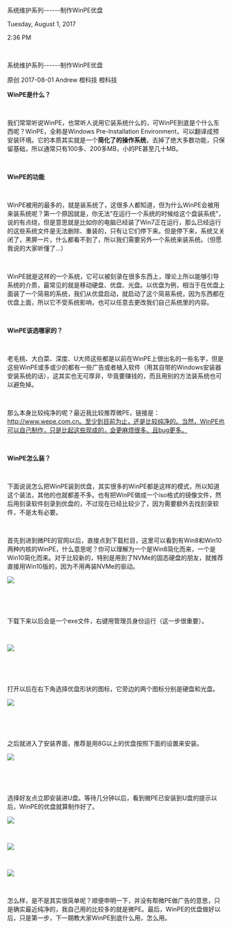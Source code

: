 系统维护系列------制作WinPE优盘

Tuesday, August 1, 2017

2:36 PM

 

系统维护系列------制作WinPE优盘

原创 2017-08-01 Andrew 橙科技 橙科技

**WinPE是什么？**

 

我们常常听说WinPE，也常听人说用它装系统什么的，可WinPE到底是个什么东西呢？WinPE，全称是Windows Pre-Installation Environment，可以翻译成预安装环境。它的本质其实就是一个**简化了的操作系统**，去掉了绝大多数功能，只保留基础，所以通常只有100多、200多MB，小的PE甚至几十MB。

 

**WinPE的功能**

 

WinPE被用的最多的，就是装系统了，这很多人都知道，但为什么WinPE会被用来装系统呢？第一个原因就是，你无法"在运行一个系统的时候给这个盘装系统"，说的有点绕，但是意思就是比如你的电脑已经装了Win7正在运行，那么已经运行的这些系统文件是无法删除、重装的，只有让它们停下来。但是停下来，系统又关闭了，黑屏一片，什么都看不到了，所以我们需要另外一个系统来装系统。（但愿我说的大家听懂了...）

 

WinPE就是这样的一个系统，它可以被刻录在很多东西上，理论上所以能够引导系统的介质，最常见的就是移动硬盘、优盘、光盘。以优盘为例，相当于在优盘上面装了一个简易的系统，我们从优盘启动，就启动了这个简易系统，因为东西都在优盘上面，所以它不受系统影响，也可以任意去更改我们自己系统里的内容。

 

**WinPE该选哪家的？**

 

老毛桃、大白菜、深度、U大师这些都是以前在WinPE上很出名的一些名字，但是这些WinPE或多或少的都有一些广告或者植入软件（用其自带的Windows安装器安装系统的话），这其实也无可厚非，毕竟要赚钱的，而且用别的方法装系统也可以避免掉。

 

那么本身比较纯净的呢？最近我比较推荐微PE，链接是：http://www.wepe.com.cn。至少到目前为止，还是比较纯净的。当然，WinPE也可以自己制作，只是比起这些现成的，会更麻烦很多、且bug更多。

 

**WinPE怎么装？**

 

下面说说怎么把WinPE装到优盘，其实很多的WinPE都是这样的模式，所以知道这个装法，其他的也就都差不多。也有把WinPE做成一个iso格式的镜像文件，然后用刻录软件刻录到优盘的，不过现在已经比较少了，因为需要额外去找刻录软件，不是太有必要。

 

首先到进到微PE的官网以后，直接点到下载栏目，这里可以看到有Win8和Win10两种内核的WinPE，什么意思呢？你可以理解为一个是Win8简化而来，一个是Win10简化而来。对于比较新的，特别是用到了NVMe的固态硬盘的朋友，就推荐直接用Win10版的，因为不用再装NVMe的驱动。

![](012_系统维护系列——制作WinPE优盘_000.png)

 

 

下载下来以后会是一个exe文件，右键用管理员身份运行（这一步很重要）。

 

![](012_系统维护系列——制作WinPE优盘_000.png)

 

 

打开以后在右下角选择优盘形状的图标，它旁边的两个图标分别是硬盘和光盘。

![](012_系统维护系列——制作WinPE优盘_000.png)

 

 

之后就进入了安装界面，推荐是用8G以上的优盘按照下面的设置来安装。

![](012_系统维护系列——制作WinPE优盘_000.png)

 

 

选择好友点立即安装进U盘。等待几分钟以后，看到微PE已安装到U盘的提示以后，WinPE的优盘就算制作好了。

![](012_系统维护系列——制作WinPE优盘_000.png)

 

![](012_系统维护系列——制作WinPE优盘_000.png)

 

![](media/image2.png)

 

怎么样，是不是其实很简单呢？顺便申明一下，并没有帮微PE做广告的意思，只是确实最近纯净的，我自己用的比较多的就是微PE。最后，WinPE的优盘做好以后，只是第一步，下一期教大家WinPE到底什么用，怎么用。
